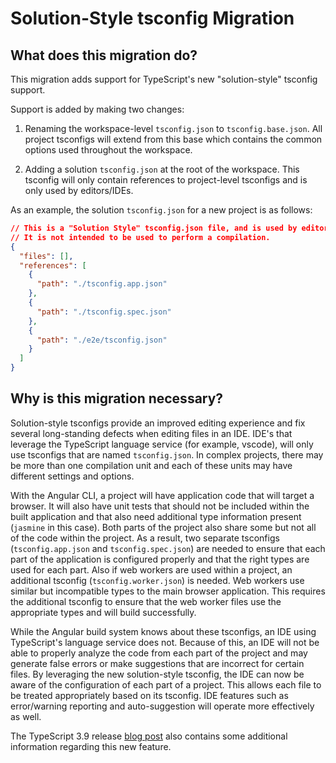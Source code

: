 # Solution-Style tsconfig Migration

## What does this migration do?

This migration adds support for TypeScript's new "solution-style" tsconfig support.

Support is added by making two changes:
1. Renaming the workspace-level `tsconfig.json` to `tsconfig.base.json`.
All project tsconfigs will extend from this base which contains the common options used
throughout the workspace.

2. Adding a solution `tsconfig.json` at the root of the workspace.
This tsconfig will only contain references to project-level tsconfigs and is only used by editors/IDEs.

As an example, the solution `tsconfig.json` for a new project is as follows:
```json
// This is a "Solution Style" tsconfig.json file, and is used by editors and TypeScript’s language server to improve development experience.
// It is not intended to be used to perform a compilation.
{
  "files": [],
  "references": [
    {
      "path": "./tsconfig.app.json"
    },
    {
      "path": "./tsconfig.spec.json"
    },
    {
      "path": "./e2e/tsconfig.json"
    }
  ]
}
```

## Why is this migration necessary?

Solution-style tsconfigs provide an improved editing experience and fix several long-standing
defects when editing files in an IDE.
IDE's that leverage the TypeScript language service (for example, vscode), will only use
tsconfigs that are named `tsconfig.json`.
In complex projects, there may be more than one compilation unit and each of these units may
have different settings and options.

With the Angular CLI, a project will have application code that will target
a browser.
It will also have unit tests that should not be included within the built application
and that also need additional type information present (`jasmine` in this case).
Both parts of the project also share some but not all of the code within the project.
As a result, two separate tsconfigs (`tsconfig.app.json` and `tsconfig.spec.json`) are
needed to ensure that each part of the application is configured properly and that the
right types are used for each part.
Also if web workers are used within a project, an additional tsconfig (`tsconfig.worker.json`) is needed.
Web workers use similar but incompatible types to the main browser application.
This requires the additional tsconfig to ensure that the web worker files use the appropriate types
and will build successfully.

While the Angular build system knows about these tsconfigs, an IDE using TypeScript's language service does not.
Because of this, an IDE will not be able to properly analyze the code from each part of the project
and may generate false errors or make suggestions that are incorrect for certain files.
By leveraging the new solution-style tsconfig, the IDE can now be aware of the configuration of
each part of a project.
This allows each file to be treated appropriately based on its tsconfig.
IDE features such as error/warning reporting and auto-suggestion will
operate more effectively as well.

The TypeScript 3.9 release [blog post](https://devblogs.microsoft.com/typescript/announcing-typescript-3-9/#solution-style-tsconfig) also contains some additional information regarding this new feature.
